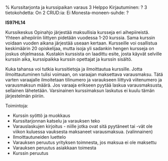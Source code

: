 % Kurssitarjonta ja kurssipaikan varaus
<arvosanamaksimi>3</arvosanamaksimi>
<vaikeustaso>Helppo</vaikeustaso>
<comment>
Kirjautuminen:        ?
3 tietokohdetta:      On
2 CRUD:ia:            Ei
Monesta-moneen-suhde: ?
</comment>

**IS97HL14**

Kurssikeskus Opinahjo järjestää maksullisia kursseja eri aihepiireistä.
Yhteen aihepiiriin liittyen pidetään vuodessa 1-20 kurssia. Sama kurssin
voidaan vuoden aikana järjestää useaan kertaan. Kursseille voi
osallistua keskimäärin 20 opiskelijaa, mutta isoja yli sadankin hengen
kursseja on joskus ohjelmassa. Kustakin kurssista on laadittu esite,
josta käyvät selville kurssin aika, kurssipaikka kurssin opettajat ja
kurssin sisältö.

Kuka tahansa voi tutkia kurssitietoja ja ilmoittautua kurssille. Jotta
ilmoittautuminen tulisi voimaan, on varaajan maksettava varausmaksu.
Tätä varten varaajalle ilmoitetaan tilinumero ja varaukseen liittyvä
viitenumero ja varausmaksun määrä. Jos varaaja erikseen pyytää laskua
varausmaksusta, sellainen lähetetään. Varsinainen kurssimaksun laskutus
ei kuulu tämän järjestelmän piiriin.
 
Toimintoja:

-  Kurssin syöttö ja muokkaus
-  Kurssitarjonnan katselu ja varauksen teko
-  Varauslaskujen kirjoitus - niille jotka ovat sitä pyytäneet tai
-vät ole viikon kuluessa vauksesta maksaneet varausmaksua. (valinnainen)
-  Ilmoittautuneiden luettelo
-  Varauksen peruutus yrityksen toimnesta, jos maksua ei ole maksettu
-  Varauksen peruutus asiakkaan toimesta
-  Kurssin peruutus
 
